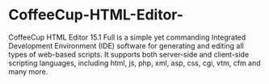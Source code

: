 # CoffeeCup-HTML-Editor-
CoffeeCup HTML Editor 15.1 Full is a simple yet commanding Integrated Development Environment (IDE) software for generating and editing all types of web-based scripts. It supports both server-side and client-side scripting languages, including html, js, php, xml, asp, css, cgi, vtm, cfm and many more.
